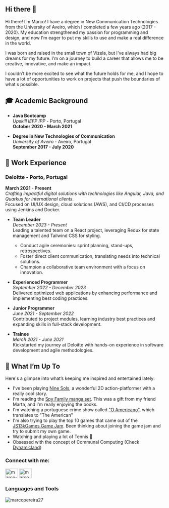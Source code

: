 ## Hi there 👋

Hi there! I’m Marco! I have a degree in New Communication Technologies from the University of
Aveiro, which I completed a few years ago (2017 - 2020). My education strengthened my passion
for programming and design, and now I'm eager to put my skills to use and make a real
difference in the world.


I was born and raised in the small town of Vizela, but I've always had big dreams for my future.
I'm on a journey to build a career that allows me to be creative, innovative, and make an impact.

I couldn’t be more excited to see what the future holds for me, and I hope to have a lot of
opportunities to work on projects that push the boundaries of what s possible.

## 🎓 Academic Background

- **Java Bootcamp**  
  _Upskill IEFP IPP_ - Porto, Portugal  
  **October 2020 - March 2021**

- **Degree in New Technologies of Communication**  
  _University of Aveiro_ - Aveiro, Portugal  
  **September 2017 - July 2020**

## 💼 Work Experience

### Deloitte - Porto, Portugal  
**March 2021 - Present**  
*Crafting impactful digital solutions with technologies like Angular, Java, and Quarkus for international clients.*  
Focused on UI/UX design, cloud solutions (AWS), and CI/CD processes using Jenkins and Docker.

- **Team Leader**  
  _December 2023 - Present_  
  Leading a talented team on a React project, leveraging Redux for state management and Tailwind CSS for styling.  
  - Conduct agile ceremonies: sprint planning, stand-ups, retrospectives.
  - Foster direct client communication, translating needs into technical solutions.
  - Champion a collaborative team environment with a focus on innovation.

- **Experienced Programmer**  
  _September 2022 - December 2023_  
  Delivered optimized web applications by enhancing performance and implementing best coding practices.

- **Junior Programmer**  
  _June 2021 - September 2022_  
  Contributed to project modules, learning industry best practices and expanding skills in full-stack development.

- **Trainee**  
  _March 2021 - June 2021_  
  Kickstarted my journey at Deloitte with hands-on experience in software development and agile methodologies.

## 🌟 What I’m Up To

Here's a glimpse into what’s keeping me inspired and entertained lately:

 - I've been playing [Nine Sols](https://store.steampowered.com/app/1809540/Nine_Sols/), a wonderful 2D action-platformer with a really cool story.
 - I'm reading the [Spy Family manga set](https://www.amazon.com/Spy-Family-Manga-Volumes-Collection/dp/B09P7RTZD6). This was a gift from my friend Marta, and I'm really enjoying the books.
 - I'm watching a portuguese crime show called ["O Americano"](https://www.imdb.com/title/tt21990710/), which translates to "The American"
 - I'm also trying to play the top 10 games that came out of the [JS13kGames Game Jam](https://js13kgames.com/2024/blog/winners-announced). Been thinking about joining the game jam and try to submit my own game.
 - Watching and playing a lot of Tennis 🎾
 - Obsessed with the concept of Communal Computing (Check [Dynamicland](https://dynamicland.org))

<h3 align="left">Connect with me:</h3>
<p align="left">
<a href="https://linkedin.com/in/marco-pereira-119277189" target="blank"><img align="center" src="https://raw.githubusercontent.com/rahuldkjain/github-profile-readme-generator/master/src/images/icons/Social/linked-in-alt.svg" alt="marco-pereira-119277189" height="30" width="40" /></a>
<a href="https://www.behance.net/marcopereiradev" target="blank"><img align="center" src="https://raw.githubusercontent.com/rahuldkjain/github-profile-readme-generator/master/src/images/icons/Social/behance.svg" alt="marcopereiradev" height="30" width="40" /></a>
</p>

<h3 align="left">Languages and Tools</h3>
<p><img align="center" src="https://github-readme-stats.vercel.app/api/top-langs?username=marcopereira27&show_icons=true&locale=en&layout=compact" alt="marcopereira27" /></p>
